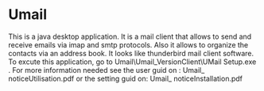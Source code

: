 # Umail
This is a java desktop application. It is a mail client that allows to send and receive emails via imap and smtp protocols. Also it allows to organize the contacts via an address book. It looks like thunderbird mail client software. 
To excute this application, go to Umail\Umail_VersionClient\UMail Setup.exe . 
For more information needed see the user guid on : Umail_ noticeUtilisation.pdf
or the setting guid on: Umail_ noticeInstallation.pdf
